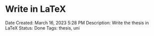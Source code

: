 # Write in LaTeX

Date Created: March 16, 2023 5:28 PM
Description: Write the thesis in LaTeX
Status: Done
Tags: thesis, uni
